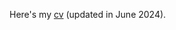 Here's my [cv](https://dianyu420376.github.io/runyu-cathy-zhang.github.io/files/cathy-cv.pdf) (updated in June 2024).
